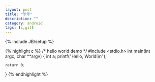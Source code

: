 ```yaml
---
layout: post
title: "笨笨"
description: ""
category: android
tags: [c,git]
---
```

{% include JB/setup %}

{% highlight c %}
/* hello world demo */
#include <stdio.h>
int main(int argc, char **argv)
{
     int a;
    printf("Hello, World!\n");
    
    return 0;
}
{% endhighlight %}

